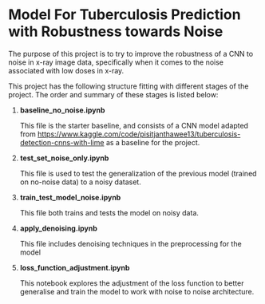 # Model For Tuberculosis Prediction with Robustness towards Noise

The purpose of this project is to try to improve the robustness of a CNN to noise in x-ray image data, specifically when it comes to the noise associated with low doses in x-ray.

This project has the following structure fitting with different stages of the project. The order and summary of these stages is listed below:
1. **baseline_no_noise.ipynb**
    
    This file is the starter baseline, and consists of a CNN model adapted from https://www.kaggle.com/code/pisitjanthawee13/tuberculosis-detection-cnns-with-lime as a baseline for the project.

2. **test_set_noise_only.ipynb**

    This file is used to test the generalization of the previous model (trained on no-noise data) to a noisy dataset.

3. **train_test_model_noise.ipynb**

    This file both trains and tests the model on noisy data.

4. **apply_denoising.ipynb**

    This file includes denoising techniques in the preprocessing for the model

5. **loss_function_adjustment.ipynb**

    This notebook explores the adjustment of the loss function to better generalise and train the model to work with noise to noise architecture.

